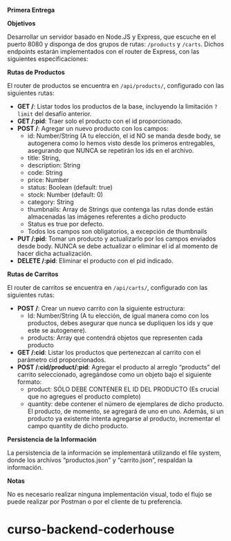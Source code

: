 **Primera Entrega**

**Objetivos**

Desarrollar un servidor basado en Node.JS y Express, que escuche en el puerto 8080 y disponga de dos grupos de rutas: `/products` y `/carts`. Dichos endpoints estarán implementados con el router de Express, con las siguientes especificaciones:

**Rutas de Productos**

El router de productos se encuentra en `/api/products/`, configurado con las siguientes rutas:

* **GET /**: Listar todos los productos de la base, incluyendo la limitación `?limit` del desafío anterior.
* **GET /:pid**: Traer solo el producto con el id proporcionado.
* **POST /**: Agregar un nuevo producto con los campos:
	+ id: Number/String (A tu elección, el id NO se manda desde body, se autogenera como lo hemos visto desde los primeros entregables, asegurando que NUNCA se repetirán los ids en el archivo.
	+ title: String,
	+ description: String
	+ code: String
	+ price: Number
	+ status: Boolean (default: true)
	+ stock: Number (default: 0)
	+ category: String
	+ thumbnails: Array de Strings que contenga las rutas donde están almacenadas las imágenes referentes a dicho producto
	+ Status es true por defecto.
	+ Todos los campos son obligatorios, a excepción de thumbnails
* **PUT /:pid**: Tomar un producto y actualizarlo por los campos enviados desde body. NUNCA se debe actualizar o eliminar el id al momento de hacer dicha actualización.
* **DELETE /:pid**: Eliminar el producto con el pid indicado.

**Rutas de Carritos**

El router de carritos se encuentra en `/api/carts/`, configurado con las siguientes rutas:

* **POST /**: Crear un nuevo carrito con la siguiente estructura:
	+ Id: Number/String (A tu elección, de igual manera como con los productos, debes asegurar que nunca se dupliquen los ids y que este se autogenere).
	+ products: Array que contendrá objetos que representen cada producto
* **GET /:cid**: Listar los productos que pertenezcan al carrito con el parámetro cid proporcionados.
* **POST /:cid/product/:pid**: Agregar el producto al arreglo “products” del carrito seleccionado, agregándose como un objeto bajo el siguiente formato:
	+ product: SÓLO DEBE CONTENER EL ID DEL PRODUCTO (Es crucial que no agregues el producto completo)
	+ quantity: debe contener el número de ejemplares de dicho producto. El producto, de momento, se agregará de uno en uno.
	Además, si un producto ya existente intenta agregarse al producto, incrementar el campo quantity de dicho producto.

**Persistencia de la Información**

La persistencia de la información se implementará utilizando el file system, donde los archivos “productos.json” y “carrito.json”, respaldan la información.

**Notas**

No es necesario realizar ninguna implementación visual, todo el flujo se puede realizar por Postman o por el cliente de tu preferencia.
# curso-backend-coderhouse
